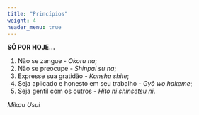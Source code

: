 ```yaml
---
title: "Princípios"
weight: 4
header_menu: true
---
```


**SÓ POR HOJE...**

1. Não se zangue - _Okoru na_;
2. Não se preocupe - _Shinpai su na_;
3. Expresse sua gratidão - _Kansha shite_;
4. Seja aplicado e honesto em seu trabalho - _Gyō wo hakeme_;
5. Seja gentil com os outros - _Hito ni shinsetsu ni_.

_Mikau Usui_
